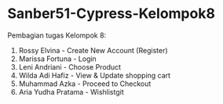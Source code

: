 # Sanber51-Cypress-Kelompok8

Pembagian tugas Kelompok 8:
1. Rossy Elvina - Create New Account (Register)
2. Marissa Fortuna - Login
3. Leni Andriani - Choose Product
4. Wilda Adi Hafiz - View & Update shopping cart
5. Muhammad Azka - Proceed to Checkout
6. Aria Yudha Pratama - Wishlistgit 